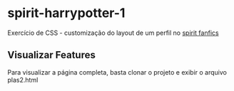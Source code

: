 # spirit-harrypotter-1
Exercício de CSS - customização do layout de um perfil no [spirit fanfics](https://www.spiritfanfiction.com/?locale=pt)
## Visualizar Features
Para visualizar a página completa, basta clonar o projeto e exibir o arquivo plas2.html

